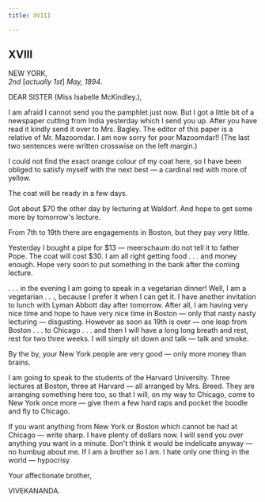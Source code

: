 ```yaml
---
title: XVIII

---
```





  

  


## XVIII

NEW YORK,  
*2nd* \[*actually 1st*\] *May, 1894*.

DEAR SISTER (Miss Isabelle McKindley.),

I am afraid I cannot send you the pamphlet just now. But I got a little
bit of a newspaper cutting from India yesterday which I send you up.
After you have read it kindly send it over to Mrs. Bagley. The editor of
this paper is a relative of Mr. Mazoomdar. I am now sorry for poor
Mazoomdar!! (The last two sentences were written crosswise on the left
margin.)

I could not find the exact orange colour of my coat here, so I have been
obliged to satisfy myself with the next best — a cardinal red with more
of yellow.

The coat will be ready in a few days.

Got about $70 the other day by lecturing at Waldorf. And hope to get
some more by tomorrow's lecture.

From 7th to 19th there are engagements in Boston, but they pay very
little.

Yesterday I bought a pipe for $13 — meerschaum do not tell it to father
Pope. The coat will cost $30. I am all right getting food . . . and
money enough. Hope very soon to put something in the bank after the
coming lecture.

. . . in the evening I am going to speak in a vegetarian dinner! Well, I
am a vegetarian . . ., because I prefer it when I can get it. I have
another invitation to lunch with Lyman Abbott day after tomorrow. After
all, I am having very nice time and hope to have very nice time in
Boston — only that nasty nasty lecturing — disgusting. However as soon
as 19th is over — one leap from Boston . . . to Chicago . . . and then I
will have a long long breath and rest, rest for two three weeks. I will
simply sit down and talk — talk and smoke.

By the by, your New York people are very good — only more money than
brains.

I am going to speak to the students of the Harvard University. Three
lectures at Boston, three at Harvard — all arranged by Mrs. Breed. They
are arranging something here too, so that I will, on my way to Chicago,
come to New York once more — give them a few hard raps and pocket the
boodle and fly to Chicago.

If you want anything from New York or Boston which cannot be had at
Chicago — write sharp. I have plenty of dollars now. I will send you
over anything you want in a minute. Don't think it would be indelicate
anyway — no humbug about me. If I am a brother so I am. I hate only one
thing in the world — hypocrisy. 

Your affectionate brother,

VIVEKANANDA.


